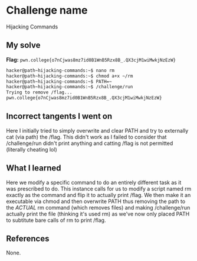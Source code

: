 # Challenge name
Hijacking Commands

## My solve
**Flag:** `pwn.college{o7nCjwas8mz7id0B1WnB5Rzx8B_.QX3cjM1wiMwkjNzEzW}`

```bash
hacker@path~hijacking-commands:~$ nano rm
hacker@path~hijacking-commands:~$ chmod a+x ~/rm
hacker@path~hijacking-commands:~$ PATH=~
hacker@path~hijacking-commands:~$ /challenge/run 
Trying to remove /flag...
pwn.college{o7nCjwas8mz7id0B1WnB5Rzx8B_.QX3cjM1wiMwkjNzEzW}
```

## Incorrect tangents I went on
Here I initially tried to simply overwrite and clear PATH and try to externally cat (via path) the /flag. This didn't work as I failed to consider that /challenge/run didn't print anything and catting /flag is not permitted (literally cheating lol)

## What I learned
Here we modify a specific command to do an entirely different task as it was prescribed to do. This instance calls for us to modify a script named rm exactly as the command and flip it to actually print /flag. We then make it an executable via chmod and then overwrite PATH thus removing the path to the *ACTUAL* rm command (which removes files) and making /challenge/run actually print the file (thinking it's used rm) as we've now only placed PATH to subtitute bare calls of rm to print /flag. 

## References
None.